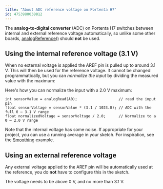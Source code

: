 ```yaml
---
title: "About ADC reference voltage on Portenta H7"
id: 4753980038812
---
```


The **analog-to-digital converter** (ADC) on Portenta H7 switches between internal and external reference voltage automatically, so unlike some other boards, [analogReference()](https://www.arduino.cc/reference/en/language/functions/analog-io/analogreference/) should **not** be used.

<a id="internal-reference"></a>

## Using the internal reference voltage (3.1 V)

When no external voltage is applied the AREF pin is pulled up to around 3.1 V. This will then be used for the reference voltage. It cannot be changed programmatically, but you can _normalize the input_ by dividing the measured value with the maximum:

Here's how you can normalize the input with a 2.0 V maximum:

```
int sensorValue = analogRead(A0);                   // read the input pin
float sensorVoltage = sensorValue * (3.1 / 1023.0); // ADC with the full 0 – 3.1 V range
float normalizedVoltage = sensorVoltage / 2.0;      // Normalize to a 0 – 2.0 V range
```

Note that the internal voltage has some noise. If appropriate for your project, you can use a running average in your sketch. For inspiration, see the [Smoothing](https://www.arduino.cc/en/Tutorial/BuiltInExamples/Smoothing) example.

<a id="external-reference"></a>

## Using an external reference voltage

Any external voltage applied to the AREF pin will be automatically used at the reference, you do **not** have to configure this in the sketch.

The voltage needs to be above 0 V, and no more than 3.1 V.

<p style="display:none;">
   How to use AREF pin on Portenta H7
</p>
